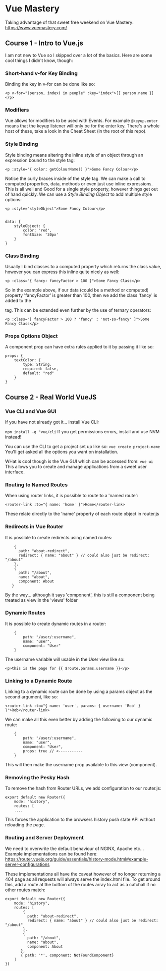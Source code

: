 # Vue Mastery
Taking advantage of that sweet free weekend on Vue Mastery: https://www.vuemastery.com/

## Course 1 - Intro to Vue.js
I am not new to Vue so I skipped over a lot of the basics. Here are some cool things I didn't know, though:

### Short-hand v-for Key Binding
Binding the key in v-for can be done like so:
```vue
<p v-for="(person, index) in people" :key="index">{{ person.name }}</p>
```

### Modifiers
Vue allows for modifiers to be used with Events. For example `@keyup.enter` means that the keyup listener will only be for
the enter key. There's a whole host of these, take a look in the Cheat Sheet (in the root of this repo).

### Style Binding
Style binding means altering the inline style of an object through an expression bound to the style tag:
```vue
<p :style="{ color: getColourName() }">Some Fancy Colour</p>
```
Notice the curly braces inside of the style tag. We can make a call to computed properties, data, methods or even just 
use inline expressions. This is all well and Good for a single style property, however things get out of hand quickly. We 
can use a *Style Binding Object* to add multiple style options:
```vue
<p :style="styleObject">Some Fancy Colour</p>


data: {
    styleObject: {
        color: 'red',
        fontSize: '30px'
    }
}
```

### Class Binding
Usually I bind classes to a computed property which returns the class value, however you can express this inline quite nicely 
as well:
```vue
<p :class="{ fancy: fancyFactor > 100 }">Some Fancy Class</p>
```
So in the example above, if our data (could be a method or computed) property 'fancyFactor' is greater than 100, then we add the class
'fancy' is added to the <p> tag. This can be extended even further by the use of ternary operators:
```vue
<p :class="[ fancyFactor > 100 ? 'fancy' : 'not-so-fancy' ]">Some Fancy Class</p>
```
### Props Options Object
A component prop can have extra rules applied to it by passing it like so:
```vue
props: {
    textColor: {
        type: String,
        required: false,
        default: "red"
    }
}
```
## Course 2 - Real World VueJS
### Vue CLI and Vue GUI
If you have not already got it... install Vue CLI:

`npm install -g "vue/cli` If you get permissions errors, install and use NVM instead!

You can use the CLI to get a project set up like so:
`vue create project-name` You'll get asked all the options you want on installation.

WHat is cool though is the Vue GUI which can be accessed from:
`vue ui`
This allows you to create and manage applications from a sweet user interface.

### Routing to Named Routes
When using router links, it is possible to route to a 'named route':
```vue
<router-link :to="{ name: 'home' }">Home</router-link>
```
These relate directly to the 'name' property of each route object in router.js

### Redirects in Vue Router
It is possible to create redirects using named routes:
```vue
    {
      path: "about-redirect",
      redirect: { name: "about" } // could also just be redirect: "/about"
    },
    {
      path: "/about",
      name: "about",
      component: About
   }
```
By the way... although it says 'component', this is still a component being treated as view in the 'views' folder

### Dynamic Routes
It is possible to create dynamic routes in a router:
```vue
    {
        path: "/user/:username",
        name: "user",
        component: "User"
    }
```
The username variable will usable in the User view like so:
```vue
<p>this is the page for {{ $route.params.username }}</p>
```
### Linking to a Dynamic Route
Linking to a dynamic route can be done by using a params object as the second argument, like so:
```vue
<router-link :to="{ name: 'user', params: { username: 'Rob' } }">Rob</router-link>
```
We can make all this even better by adding the following to our dynamic route:
```vue
    {
        path: "/user/:username",
        name: "user",
        component: "User",
        props: true // <-----------
    }
```
This will then make the username prop available to this view (component).

### Removing the Pesky Hash
To remove the hash from Router URLs, we add configuration to our router.js:
```vue
export default new Router({
    mode: "history",
    routes: [
    ....
```
This forces the application to the browsers history push state API without reloading the page.

### Routing and Server Deployment
We need to overwrite the default behaviour of NGINX, Apache etc... Example implementations can be found here:
https://router.vuejs.org/guide/essentials/history-mode.html#example-server-configurations

These implementations all have the caveat however of no longer returning a 404 page as all requests will always serve the 
index.html file. To get around this, add a route at the bottom of the routes array to act as a catchall if no other routes
match:
```vue
export default new Router({
    mode: "history",
    routes: [
        {
          path: "about-redirect",
          redirect: { name: "about" } // could also just be redirect: "/about"
        },
        {
          path: "/about",
          name: "about",
          component: About
       },
       { path: '*', component: NotFoundComponent}
    ]
})
```
